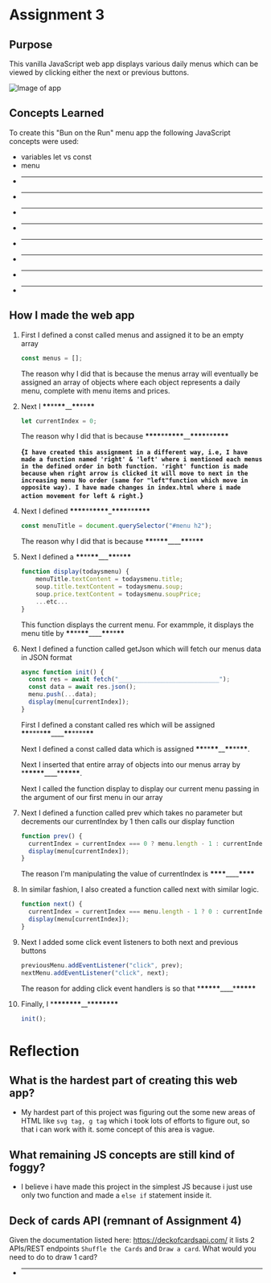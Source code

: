 # Assignment 3

## Purpose

This vanilla JavaScript web app displays various daily menus which can be viewed by clicking either the next or previous buttons.

![Image of app](app.JPG)

## Concepts Learned

To create this "Bun on the Run" menu app the following JavaScript concepts were used:

- variables let vs const
- menu
- ***
- ***
- ***
- ***
- ***
- ***
- ***
- ***

## How I made the web app

1. First I defined a const called menus and assigned it to be an empty array

   ```js
   const menus = [];
   ```

   The reason why I did that is because the menus array will eventually be assigned an array of objects where each object represents a daily menu, complete with menu items and prices.

2. Next I **\*\***\*\***\*\***\_\_**\*\***\*\***\*\***

   ```js
   let currentIndex = 0;
   ```

   The reason why I did that is because **\*\*\*\***\*\***\*\*\*\***\_\_**\*\*\*\***\*\***\*\*\*\***

   **{`I have created this assignment in a different way, i.e, I have made a function named 'right' & 'left' where i mentioned each menus in the defined order in both function. 'right' function is made because when right arrow is clicked it will move to next in the increasing menu No order (same for "left"function which move in opposite way). I have made changes in index.html where i made action movement for left & right.`}**

4) Next I defined **\*\*\*\***\*\***\*\*\*\***\_**\*\*\*\***\*\***\*\*\*\***

   ```js
   const menuTitle = document.querySelector("#menu h2");
   ```

   The reason why I did that is because **\*\***\*\***\*\***\_\_\_\_**\*\***\*\***\*\***

5) Next I defined a **\*\***\*\***\*\***\_\_\_**\*\***\*\***\*\***

   ```js
   function display(todaysmenu) {
       menuTitle.textContent = todaysmenu.title;
       soup.title.textContent = todaysmenu.soup;
       soup.price.textContent = todaysmenu.soupPrice;
       ...etc...
   }
   ```

   This function displays the current menu. For exammple, it displays the menu title by **\*\***\*\***\*\***\_\_\_\_**\*\***\*\***\*\***

6) Next I defined a function called getJson which will fetch our menus data in JSON format

   ```js
   async function init() {
     const res = await fetch("____________________________");
     const data = await res.json();
     menu.push(...data);
     display(menu[currentIndex]);
   }
   ```

   First I defined a constant called res which will be assigned **\*\***\*\*\*\***\*\***\_\_\_\_**\*\***\*\*\*\***\*\***

   Next I defined a const called data which is assigned **\*\***\*\***\*\***\_\_**\*\***\*\***\*\***.

   Next I inserted that entire array of objects into our menus array by \***\*\*\*\*\***\_\_\_\_\***\*\*\*\*\***.

   Next I called the function display to display our current menu passing in the argument of our first menu in our array

7) Next I defined a function called prev which takes no parameter but decrements our currentIndex by 1 then calls our display function

   ```js
   function prev() {
     currentIndex = currentIndex === 0 ? menu.length - 1 : currentIndex - 1;
     display(menu[currentIndex]);
   }
   ```

   The reason I'm manipulating the value of currentIndex is **\*\*\*\***\_\_\_\_**\*\*\*\***

8) In similar fashion, I also created a function called next with similar logic.

   ```js
   function next() {
     currentIndex = currentIndex === menu.length - 1 ? 0 : currentIndex + 1;
     display(menu[currentIndex]);
   }
   ```

9) Next I added some click event listeners to both next and previous buttons

   ```js
   previousMenu.addEventListener("click", prev);
   nextMenu.addEventListener("click", next);
   ```

   The reason for adding click event handlers is so that \***\*\*\*\*\***\_\_\_\_\***\*\*\*\*\***

10) Finally, I \***\*\*\*\*\*\*\***\_\_\***\*\*\*\*\*\*\***


    ```js
    init();
    ```

# Reflection

## What is the hardest part of creating this web app?

- My hardest part of this project was figuring out the some new areas of HTML like `svg tag, g tag` which i took lots of efforts to figure out, so that i can work with it. some concept of this area is vague.

## What remaining JS concepts are still kind of foggy?

- I believe i have made this project in the simplest JS because i just use only two function and made a `else if` statement inside it.

## Deck of cards API (remnant of Assignment 4)

Given the documentation listed here: https://deckofcardsapi.com/ it lists 2 APIs/REST endpoints `Shuffle the Cards` and `Draw a card`. What would you need to do to draw 1 card?

- ***
